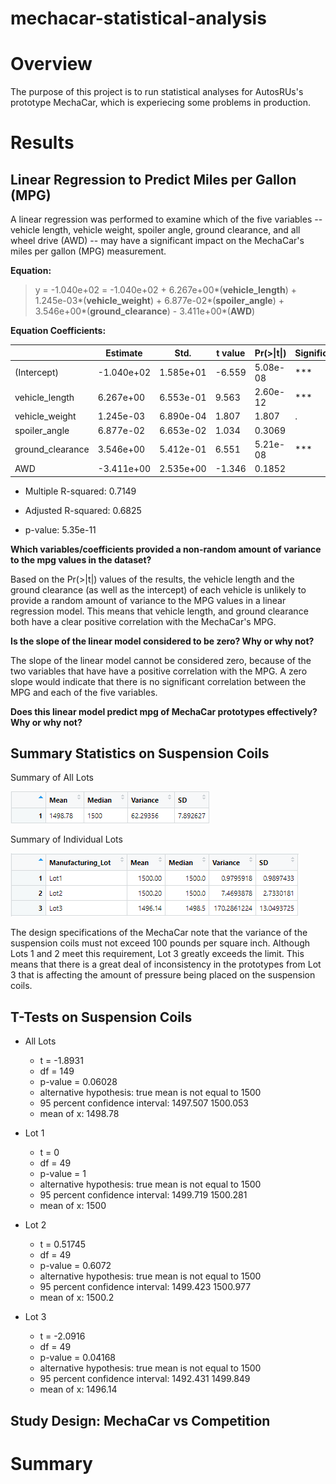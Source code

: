 # mechacar-statistical-analysis

# Overview
The purpose of this project is to run statistical analyses for AutosRUs's prototype MechaCar, which is experiecing some problems in production.

# Results

## Linear Regression to Predict Miles per Gallon (MPG)
A linear regression was performed to examine which of the five variables -- vehicle length, vehicle weight, spoiler angle, ground clearance, and all wheel drive (AWD) -- may have a significant impact on the MechaCar's miles per gallon (MPG) measurement.

**Equation:**

>y = -1.040e+02 = -1.040e+02 + 6.267e+00*(**vehicle_length**) + 1.245e-03*(**vehicle_weight**) + 6.877e-02*(**spoiler_angle**) + 3.546e+00*(**ground_clearance**) - 3.411e+00*(**AWD**)

**Equation Coefficients:**

|                  | Estimate   | Std.      | t value | Pr(>\|t\|) | Significance |
|------------------|------------|-----------|---------|------------|-----|
| (Intercept)      | -1.040e+02 | 1.585e+01 | -6.559  | 5.08e-08   | *** |
| vehicle_length   | 6.267e+00  | 6.553e-01 | 9.563   | 2.60e-12   | *** |
| vehicle_weight   | 1.245e-03  | 6.890e-04 | 1.807   | 1.807      | .   |
| spoiler_angle    | 6.877e-02  | 6.653e-02 | 1.034   | 0.3069     |     |
| ground_clearance | 3.546e+00  | 5.412e-01 | 6.551   | 5.21e-08   | *** |
| AWD              | -3.411e+00 | 2.535e+00 | -1.346  | 0.1852     |     | 

- Multiple R-squared:  0.7149

- Adjusted R-squared:  0.6825

- p-value: 5.35e-11

**Which variables/coefficients provided a non-random amount of variance to the mpg values in the dataset?**

Based on the Pr(>|t|) values of the results, the vehicle length and the ground clearance (as well as the intercept) of each vehicle is unlikely to provide a random amount of variance to the MPG values in a linear regression model. This means that vehicle length, and ground clearance both have a clear positive correlation with the MechaCar's MPG.

**Is the slope of the linear model considered to be zero? Why or why not?**

The slope of the linear model cannot be considered zero, because of the two variables that have have a positive correlation with the MPG. A zero slope would indicate that there is no significant correlation between the MPG and each of the five variables.

**Does this linear model predict mpg of MechaCar prototypes effectively? Why or why not?**



## Summary Statistics on Suspension Coils
Summary of All Lots

![Total Summary](Images/total_summary.PNG)

Summary of Individual Lots

![Lot Summary](Images/lot_summary.PNG)

The design specifications of the MechaCar note that the variance of the suspension coils must not exceed 100 pounds per square inch. Although Lots 1 and 2 meet this requirement, Lot 3 greatly exceeds the limit. This means that there is a great deal of inconsistency in the prototypes from Lot 3 that is affecting the amount of pressure being placed on the suspension coils.

## T-Tests on Suspension Coils

- All Lots
	- t = -1.8931
	- df = 149
	- p-value = 0.06028
	- alternative hypothesis: true mean is not equal to 1500
	- 95 percent confidence interval: 1497.507 1500.053
	- mean of x: 1498.78

- Lot 1
	- t = 0
	- df = 49
	- p-value = 1
	- alternative hypothesis: true mean is not equal to 1500
	- 95 percent confidence interval: 1499.719 1500.281
	- mean of x: 1500

- Lot 2
	- t = 0.51745
	- df = 49
	- p-value = 0.6072
	- alternative hypothesis: true mean is not equal to 1500
	- 95 percent confidence interval: 1499.423 1500.977
	- mean of x: 1500.2

- Lot 3
	- t = -2.0916
	- df = 49
	- p-value = 0.04168
	- alternative hypothesis: true mean is not equal to 1500
	- 95 percent confidence interval: 1492.431 1499.849
	- mean of x: 1496.14

## Study Design: MechaCar vs Competition


# Summary


